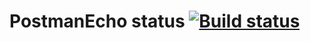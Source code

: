 # PostmanEcho status [![Build status](https://ci.appveyor.com/api/projects/status/d4t52tf5ygtwiedj?svg=true)](https://ci.appveyor.com/project/DeminaDaria/ut-2-1-postmanecho)

